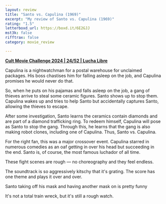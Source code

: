 ```yaml
---
layout: review
title: "Santo vs. Capulina (1969)"
excerpt: "My review of Santo vs. Capulina (1969)"
rating: "1.5"
letterboxd_url: https://boxd.it/6E2GJJ
mst3k: false
rifftrax: false
category: movie_review

---
```


<b><a href="https://boxd.it/rIGbC/detail" rel="nofollow">Cult Movie Challenge 2024 | 24/52 | Lucha Libre</a></b>

Capulina is a nightwatchman for a postal warehouse for unclaimed packages. His boss chastises him for falling asleep on the job, and Capulina promises he would never do that.

So, when he puts on his pajamas and falls asleep on the job, a gang of thieves arrive to steal some ceramic figures. Santo shows up to stop them. Capulina wakes up and tries to help Santo but accidentally captures Santo, allowing the thieves to escape.

After some investigation, Santo learns the ceramics contain diamonds and are part of a diamond trafficking ring. To redeem himself, Capulina will pose as Santo to stop the gang. Through this, he learns that the gang is also making robot clones, including one of Capulina. Thus, Santo vs. Capulina.

For the right fan, this was a major crossover event. Capulina starred in numerous comedies as an oaf getting in over his head but succeeding in the end. Santo is, of course, the most famous luchador of all time.

These fight scenes are rough — no choreography and they feel endless.

The soundtrack is so aggressively kitschy that it's grating. The score has one theme and plays it over and over.

Santo taking off his mask and having another mask on is pretty funny 

It's not a total train wreck, but it's still a rough watch.